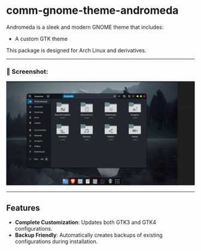 # comm-gnome-theme-andromeda

Andromeda is a sleek and modern GNOME theme that includes:
- A custom GTK theme

This package is designed for Arch Linux and derivatives.

---

### 🎨 Screenshot:


![alt text](image.png)

---
## Features

- **Complete Customization**: Updates both GTK3 and GTK4 configurations.
- **Backup Friendly**: Automatically creates backups of existing configurations during installation.


